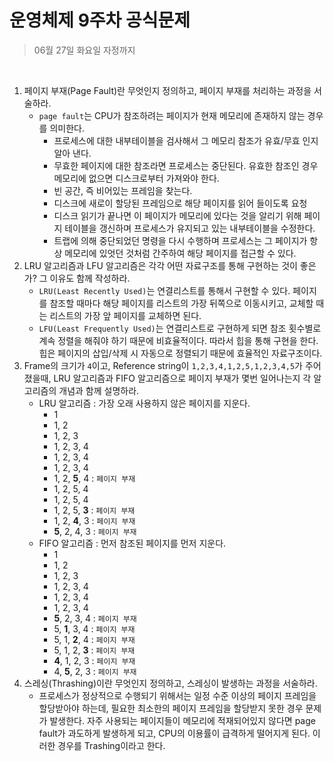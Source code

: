 # 운영체제 9주차 공식문제

> 06월 27일 화요일 자정까지

<br>

1. 페이지 부재(Page Fault)란 무엇인지 정의하고, 페이지 부재를 처리하는 과정을 서술하라.
   - `page fault`는 CPU가 참조하려는 페이지가 현재 메모리에 존재하지 않는 경우를 의미한다. 
     - 프로세스에 대한 내부테이블을 검사해서 그 메모리 참조가 유효/무효 인지 알아 낸다.
     - 무효한 페이지에 대한 참조라면 프로세스는 중단된다. 유효한 참조인 경우 메모리에 없으면 디스크로부터 가져와야 한다.
     - 빈 공간, 즉 비어있는 프레임을 찾는다.
     - 디스크에 새로이 할당된 프레임으로 해당 페이지를 읽어 들이도록 요청
     - 디스크 읽기가 끝나면 이 페이지가 메모리에 있다는 것을 알리기 위해 페이지 테이블을 갱신하며 프로세스가 유지되고 있는 내부테이블을 수정한다.
     - 트랩에 의해 중단되었던 명령을 다시 수행하며 프로세스는 그 페이지가 항상 메모리에 있엇던 것처럼 간주하여 해당 페이지를 접근할 수 있다.
2. LRU 알고리즘과 LFU 알고리즘은 각각 어떤 자료구조를 통해 구현하는 것이 좋은가? 그 이유도 함께 작성하라.
   - `LRU(Least Recently Used)`는 연결리스트를 통해서 구현할 수 있다. 페이지를 참조할 때마다 해당 페이지를 리스트의 가장 뒤쪽으로 이동시키고, 교체할 때는 리스트의 가장 앞 페이지를 교체하면 된다.
   - `LFU(Least Frequently Used)`는 연결리스트로 구현하게 되면 참조 횟수별로 계속 정렬을 해줘야 하기 때문에 비효율적이다. 따라서 힙을 통해 구현을 한다. 힙은 페이지의 삽입/삭제 시 자동으로 정렬되기 때문에 효율적인 자료구조이다.
3. Frame의 크기가 `4`이고, Reference string이 `1,2,3,4,1,2,5,1,2,3,4,5`가 주어졌을때,
   LRU 알고리즘과 FIFO 알고리즘으로 페이지 부재가 몇번 일어나는지 각 알고리즘의 개념과 함께 설명하라.
   - LRU 알고리즘 : 가장 오래 사용하지 않은 페이지를 지운다.
     - 1
     - 1, 2
     - 1, 2, 3
     - 1, 2, 3, 4
     - 1, 2, 3, 4
     - 1, 2, 3, 4
     - 1, 2, **5**, 4 : `페이지 부재`
     - 1, 2, 5, 4
     - 1, 2, 5, 4
     - 1, 2, 5, **3** : `페이지 부재`
     - 1, 2, **4**, 3 : `페이지 부재`
     - **5**, 2, 4, 3 : `페이지 부재`
   - FIFO 알고리즘 : 먼저 참조된 페이지를 먼저 지운다.
     - 1
     - 1, 2
     - 1, 2, 3
     - 1, 2, 3, 4
     - 1, 2, 3, 4
     - 1, 2, 3, 4
     - **5**, 2, 3, 4 : `페이지 부재`
     - 5, **1**, 3, 4 : `페이지 부재`
     - 5, 1, **2**, 4 : `페이지 부재`
     - 5, 1, 2, **3** : `페이지 부재`
     - **4**, 1, 2, 3 : `페이지 부재`
     - 4, **5**, 2, 3 : `페이지 부재`
4. 스레싱(Thrashing)이란 무엇인지 정의하고, 스레싱이 발생하는 과정을 서술하라.
   - 프로세스가 정상적으로 수행되기 위해서는 일정 수준 이상의 페이지 프레임을 할당받아야 하는데, 필요한 최소한의 페이지 프레임을 할당받지 못한 경우 문제가 발생한다. 자주 사용되는 페이지들이 메모리에 적재되어있지 않다면 page fault가 과도하게 발생하게 되고, CPU의 이용률이 급격하게 떨어지게 된다. 이러한 경우를 Trashing이라고 한다.

